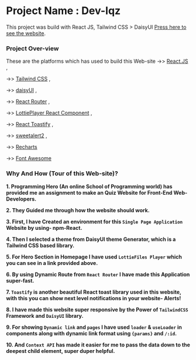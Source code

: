 # Project Name : Dev-Iqz

This project was build with React JS, Tailwind CSS > DaisyUI [Press here to see the website](https://as9-arifuddin-dev-iqz.netlify.app/).

### Project Over-view

These are the platforms which has used to build this Web-site 
->> [React.JS](https://reactjs.org/) ,
 
->> [Tailwind CSS](https://tailwindcss.com/docs/guides/create-react-app) ,
 
->> [daisyUI](https://daisyui.com/docs/install/) ,
 
->> [React Router](https://reactrouter.com/en/main) ,
 
->> [LottiePlayer React Component](https://github.com/LottieFiles/lottie-react) ,
 
->> [React Toastify](https://www.npmjs.com/package/react-toastify) ,
 
->> [sweetalert2](https://sweetalert2.github.io/#themes) ,
 
->> [Recharts](https://recharts.org/en-US/guide/installation)
 
->> [Font Awesome](https://fontawesome.com/v5/docs/web/use-with/react)

### Why And How (Tour of this Web-site)?

**1. Programming Hero (An online School of Programming world) has provided me an assignment to make an Quiz Website for Front-End Web-Developers.**
 
**2. They Guided me through how the website should work.**
 
**3. First, I have Created an environment for this `Single Page Application` Website by using- npm-React.**
 
**4. Then I selected a theme from DaisyUI theme Generator, which is a Tailwind CSS based library.**
 
**5. For Hero Section in Homepage I have used `LottieFiles Player` which you can see in a link provided above.**
 
**6. By using Dynamic Route from `React Router` I have made this Application super-fast.**
 
**7. `Toastify` is another beautiful React toast library used in this website, with this you can show next level notifications in your website- Alerts!**
 
**8. I have made this website super responsive by the Power of `TailwindCSS` Framework and `DaisyUI` library.**
 
**9. For showing `Dynamic link` and `pages` I have used `loader` & `useLoader` in components along with dynamic link format using `{params}` and `/:id`.**
 
**10. And `Context API` has made it easier for me to pass the data down to the deepest child element, super duper helpful.**